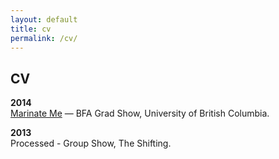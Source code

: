 ```yaml
---
layout: default
title: cv
permalink: /cv/
---
```



## CV

**2014** <br />
[Marinate Me][1] — BFA Grad Show, University of British Columbia.

**2013** <br />
Processed - Group Show, The Shifting.

[1]:gallery.ahva.ubc.ca/2014/04/04/marinate-me-ubc-2014-bfaba-visual-art-graduating-exhibition/        "AHVA Department Website"
